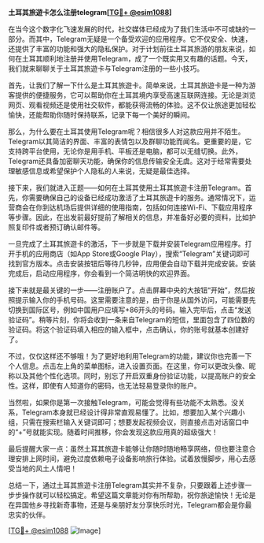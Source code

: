 **土耳其旅遊卡怎么注册telegram[[TG💪+ @esim1088](https://t.me/s/esim1088)]**

在当今这个数字化飞速发展的时代，社交媒体已经成为了我们生活中不可或缺的一部分。而其中，Telegram无疑是一个备受欢迎的应用程序。它不仅安全、快速，还提供了丰富的功能和强大的隐私保护。对于计划前往土耳其旅游的朋友来说，如何在土耳其顺利地注册并使用Telegram，成了一个既实用又有趣的话题。今天，我们就来聊聊关于土耳其旅遊卡与Telegram注册的一些小技巧。

首先，让我们了解一下什么是土耳其旅遊卡。简单来说，土耳其旅遊卡是一种为游客提供的便捷服务，它可以帮助你在土耳其境内享受高速互联网连接。无论是浏览网页、观看视频还是使用社交软件，都能获得流畅的体验。这不仅让旅途更加轻松愉快，还能帮助你随时保持联系，记录下每一个美好的瞬间。

那么，为什么要在土耳其使用Telegram呢？相信很多人对这款应用并不陌生。Telegram以其简洁的界面、丰富的表情包以及群聊功能而闻名。更重要的是，它支持跨平台使用，无论你是用手机、平板还是电脑，都可以无缝切换。此外，Telegram还具备加密聊天功能，确保你的信息传输安全无虞。这对于经常需要处理敏感信息或希望保护个人隐私的人来说，无疑是最佳选择。

接下来，我们就进入正题——如何在土耳其使用土耳其旅遊卡注册Telegram。首先，你需要确保自己的设备已经成功激活了土耳其旅遊卡的服务。通常情况下，运营商会在你到达机场后提供详细的使用指南，包括如何连接Wi-Fi、下载应用程序等步骤。因此，在出发前最好提前了解相关的信息，并准备好必要的资料，比如护照复印件或者预订确认邮件等。

一旦完成了土耳其旅遊卡的激活，下一步就是下载并安装Telegram应用程序。打开手机的应用商店（如App Store或Google Play），搜索“Telegram”关键词即可找到官方版本。点击安装按钮后等待几秒钟，应用便会自动下载并完成安装。安装完成后，启动应用程序，你会看到一个简洁明快的欢迎界面。

接下来就是最关键的一步——注册账户了。点击屏幕中央的大按钮“开始”，然后按照提示输入你的手机号码。这里需要注意的是，由于你是从国外访问，可能需要先切换到国际区号，例如中国用户应填写+86开头的号码。输入完毕后，点击“发送验证码”。稍等片刻，你将会收到一条来自Telegram的短信，里面包含了四位数的验证码。将这个验证码填入相应的输入框中，点击确认，你的账号就基本创建好了。

不过，仅仅这样还不够哦！为了更好地利用Telegram的功能，建议你也完善一下个人信息。点击左上角的菜单图标，进入设置页面。在这里，你可以更改头像、昵称以及其他个性化选项。同时，别忘了开启双重身份验证功能，以提高账户的安全性。这样，即使有人知道你的密码，也无法轻易登录你的账户。

当然啦，如果你是第一次接触Telegram，可能会觉得有些功能不太熟悉。没关系，Telegram本身就已经设计得非常直观易懂了。比如，想要加入某个兴趣小组，只需在搜索栏输入关键词即可；想要发起视频会议，则直接点击对话窗口中的“+”号就能实现。随着时间推移，你会发现这款应用真的超级强大！

最后提醒大家一点：虽然土耳其旅遊卡能够让你随时随地畅享网络，但也要注意合理安排上网时间，避免过度依赖电子设备影响旅行体验。试着放慢脚步，用心去感受当地的风土人情吧！

总结一下，通过土耳其旅遊卡注册Telegram其实并不复杂，只要跟着上述步骤一步步操作就可以轻松搞定。希望这篇文章能对你有所帮助，祝你旅途愉快！无论是在异国他乡寻找新奇事物，还是与亲朋好友分享快乐时光，Telegram都会是你最忠实的伙伴。

[[TG💪+ @esim1088](https://t.me/s/esim1088) ![Image](https://i.postimg.cc/4NQfJmqS/Snipaste-2025-05-13-00-14-12.png)]
